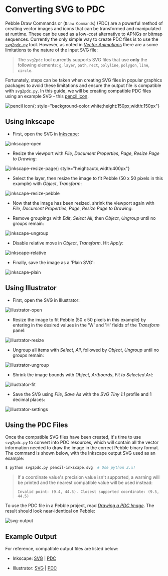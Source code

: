 <!--
Modified from https://github.com/google/pebble

# Copyright 2025 Google LLC
#
# Licensed under the Apache License, Version 2.0 (the "License");
# you may not use this file except in compliance with the License.
# You may obtain a copy of the License at
#
#     http://www.apache.org/licenses/LICENSE-2.0
#
# Unless required by applicable law or agreed to in writing, software
# distributed under the License is distributed on an "AS IS" BASIS,
# WITHOUT WARRANTIES OR CONDITIONS OF ANY KIND, either express or implied.
# See the License for the specific language governing permissions and
# limitations under the License.
-->

# Converting SVG to PDC

Pebble Draw Commands or (`Draw Commands`) (PDC) are a powerful method of
creating vector images and icons that can be transformed and manipulated at
runtime. These can be used as a low-cost alternative to APNGs or bitmap
sequences. Currently the only simple way to create PDC files is to use the
[`svg2pdc.py`](https://github.com/pebble-examples/cards-example/blob/master/tools/svg2pdc.py)
tool. However, as noted in
[*Vector Animations*](/tutorials/advanced/vector-animations/#creating-compatible-files)
there are a some limitations to the nature of the input SVG file:

> The `svg2pdc` tool currently supports SVG files that use **only** the
> following elements: `g`, `layer`, `path`, `rect`, `polyline`, `polygon`,
> `line`, `circle`.

Fortunately, steps can be taken when creating SVG files in popular graphics
packages to avoid these limitations and ensure the output file is compatible
with `svg2pdc.py`. In this guide, we will be creating compatible PDC files using
an example SVG - this
[pencil icon](https://upload.wikimedia.org/wikipedia/commons/a/ac/Black_pencil.svg).

![pencil icon](../../../assets/images/guides/app-resources/pencil.svg){: style="background-color:white;height:150px;width:150px"}

## Using Inkscape

- First, open the SVG in [Inkscape](https://inkscape.org/en/):

![inkscape-open](../../../assets/images/guides/app-resources/inkscape-open.png)

- Resize the viewport with *File*, *Document Properties*,
  *Page*, *Resize Page to Drawing*:

![inkscape-resize-page](../../../assets/images/guides/app-resources/inkscape-resize-page.png){: style="height:auto;width:400px"}

- Select the layer, then resize the image to fit Pebble (50 x 50 pixels in this
  example) with *Object*, *Transform*:

![inkscape-resize-pebble](../../../assets/images/guides/app-resources/inkscape-resize-pebble.png)

- Now that the image has been resized, shrink the viewport again with *File*,
  *Document Properties*, *Page*, *Resize Page to Drawing*:

- Remove groupings with *Edit*, *Select All*, then *Object*, *Ungroup* until no
  groups remain:

![inkscape-ungroup](../../../assets/images/guides/app-resources/inkscape-ungroup.png)

- Disable relative move in *Object*, *Transform*. Hit *Apply*:

![inkscape-relative](../../../assets/images/guides/app-resources/inkscape-relative.png)

- Finally, save the image as a 'Plain SVG':

![inkscape-plain](../../../assets/images/guides/app-resources/inkscape-plain.png)

## Using Illustrator

- First, open the SVG in Illustrator:

![illustrator-open](../../../assets/images/guides/app-resources/illustrator-open.png)

- Resize the image to fit Pebble (50 x 50 pixels in this example) by entering in
  the desired values in the 'W' and 'H' fields of the *Transform* panel:

![illustrator-resize](../../../assets/images/guides/app-resources/illustrator-resize.png)

- Ungroup all items with *Select*, *All*, followed by *Object*, *Ungroup* until
  no groups remain:

![illustrator-ungroup](../../../assets/images/guides/app-resources/illustrator-ungroup.png)

- Shrink the image bounds with *Object*, *Artboards*, *Fit to Selected Art*:

![illustrator-fit](../../../assets/images/guides/app-resources/illustrator-fit.png)

- Save the SVG using *File*, *Save As* with the *SVG Tiny 1.1* profile and 1 decimal places:

![illustrator-settings](../../../assets/images/guides/app-resources/illustrator-settings.png)

## Using the PDC Files

Once the compatible SVG files have been created, it's time to use `svg2pdc.py`
to convert into PDC resources, which will contain all the vector information
needed to draw the image in the correct Pebble binary format. The command is
shown below, with the Inkscape output SVG used as an example:

```bash
$ python svg2pdc.py pencil-inkscape.svg  # Use python 2.x!
```

> If a coordinate value's precision value isn't supported, a warning will be
> printed and the nearest compatible value will be used instead:
>
> ```text
> Invalid point: (9.4, 44.5). Closest supported coordinate: (9.5, 44.5)
> ```

To use the PDC file in a Pebble project, read
[*Drawing a PDC Image*](/tutorials/advanced/vector-animations/#drawing-a-pdc-image).
The result should look near-identical on Pebble:

![svg-output](../../../assets/images/guides/app-resources/svg-output.png)

## Example Output

For reference, compatible output files are listed below:

- Inkscape: [SVG](../../../assets/other/pdc/pencil-inkscape.svg) | [PDC](../../../assets/other/pdc/pencil-inkscape.pdc)

- Illustrator: [SVG](../../../assets/other/pdc/pencil-illustrator.svg) | [PDC](../../../assets/other/pdc/pencil-illustrator.pdc)
